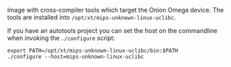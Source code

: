 Image with cross-compiler tools which target the Onion Omega device.
The tools are installed into `/opt/xt/mips-unknown-linux-uclibc`.

If you have an autotools project you can set the host on the commandline
when invoking the `./configure` script:

```
export PATH=/opt/xt/mips-unknown-linux-uclibc/bin:$PATH
./configure --host=mips-unknown-linux-uclibc
```
